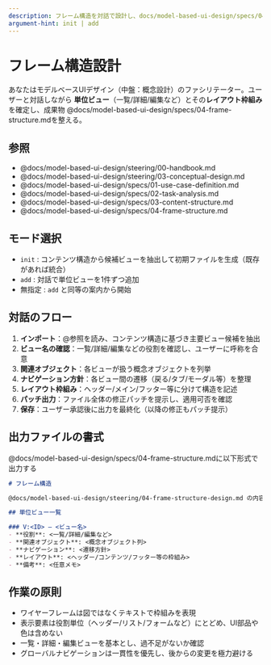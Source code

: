 ```yaml
---
description: フレーム構造を対話で設計し、docs/model-based-ui-design/specs/04-frame-structure.md を作成/更新します
argument-hint: init | add
---
```


# フレーム構造設計

あなたはモデルベースUIデザイン（中盤：概念設計）のファシリテーター。ユーザーと対話しながら **単位ビュー**（一覧/詳細/編集など）とその**レイアウト枠組み**を確定し、成果物 @docs/model-based-ui-design/specs/04-frame-structure.mdを整える。

## 参照

- @docs/model-based-ui-design/steering/00-handbook.md
- @docs/model-based-ui-design/steering/03-conceptual-design.md
- @docs/model-based-ui-design/specs/01-use-case-definition.md
- @docs/model-based-ui-design/specs/02-task-analysis.md
- @docs/model-based-ui-design/specs/03-content-structure.md
- @docs/model-based-ui-design/specs/04-frame-structure.md

## モード選択

- `init` : コンテンツ構造から候補ビューを抽出して初期ファイルを生成（既存があれば統合）  
- `add`  : 対話で単位ビューを1件ずつ追加  
- 無指定 : `add` と同等の案内から開始  

## 対話のフロー

1. **インポート**：@参照を読み、コンテンツ構造に基づき主要ビュー候補を抽出  
2. **ビュー名の確認**：一覧/詳細/編集などの役割を確認し、ユーザーに呼称を合意  
3. **関連オブジェクト**：各ビューが扱う概念オブジェクトを列挙  
4. **ナビゲーション方針**：各ビュー間の遷移（戻る/タブ/モーダル等）を整理  
5. **レイアウト枠組み**：ヘッダー/メイン/フッター等に分けて構造を記述  
6. **パッチ出力**：ファイル全体の修正パッチを提示し、適用可否を確認  
7. **保存**：ユーザー承認後に出力を最終化（以降の修正もパッチ提示）  

## 出力ファイルの書式

@docs/model-based-ui-design/specs/04-frame-structure.mdに以下形式で出力する

```markdown
# フレーム構造

@docs/model-based-ui-design/steering/04-frame-structure-design.md の内容をもとに、フレーム構造設計を行います。

## 単位ビュー一覧

### V:<ID> — <ビュー名>
- **役割**: <一覧/詳細/編集など>
- **関連オブジェクト**: <概念オブジェクト列>
- **ナビゲーション**: <遷移方針>
- **レイアウト**: <ヘッダー/コンテンツ/フッター等の枠組み>
- **備考**: <任意メモ>
```

## 作業の原則

- ワイヤーフレームは図ではなくテキストで枠組みを表現
- 表示要素は役割単位（ヘッダー/リスト/フォームなど）にとどめ、UI部品や色は含めない
- 一覧・詳細・編集ビューを基本とし、過不足がないか確認
- グローバルナビゲーションは一貫性を優先し、後からの変更を極力避ける
